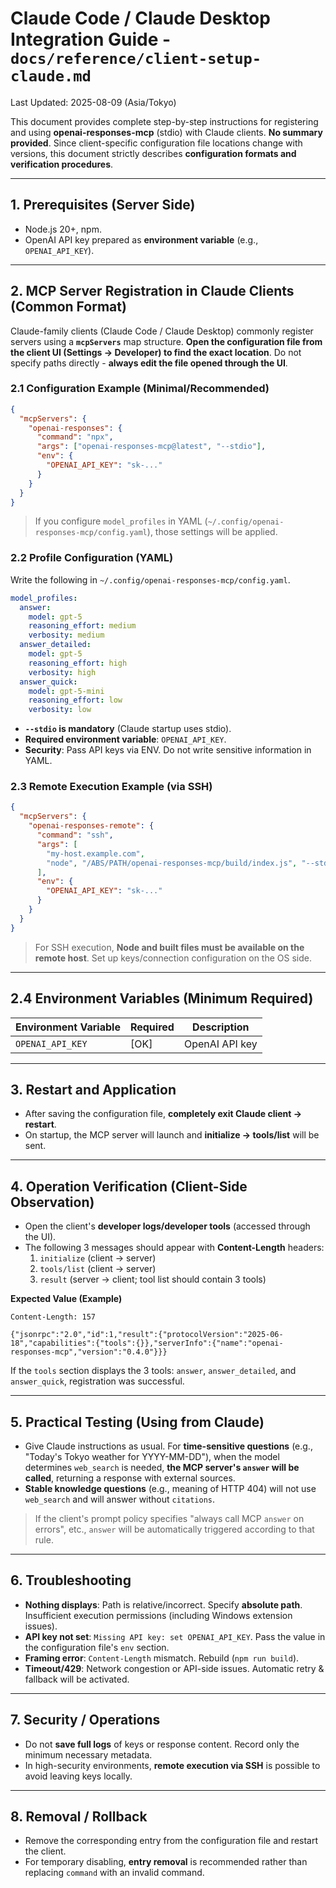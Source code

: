 
# Claude Code / Claude Desktop Integration Guide - `docs/reference/client-setup-claude.md`
Last Updated: 2025-08-09 (Asia/Tokyo)

This document provides complete step-by-step instructions for registering and using **openai-responses-mcp** (stdio) with Claude clients.
**No summary provided**. Since client-specific configuration file locations change with versions,
this document strictly describes **configuration formats and verification procedures**.

---

## 1. Prerequisites (Server Side)
- Node.js 20+, npm.
- OpenAI API key prepared as **environment variable** (e.g., `OPENAI_API_KEY`).

---

## 2. MCP Server Registration in Claude Clients (Common Format)
Claude-family clients (Claude Code / Claude Desktop) commonly register servers using a **`mcpServers`**
map structure. **Open the configuration file from the client UI (Settings -> Developer) to find the exact location**.
Do not specify paths directly - **always edit the file opened through the UI**.

### 2.1 Configuration Example (Minimal/Recommended)
```json
{
  "mcpServers": {
    "openai-responses": {
      "command": "npx",
      "args": ["openai-responses-mcp@latest", "--stdio"],
      "env": {
        "OPENAI_API_KEY": "sk-..."
      }
    }
  }
}
```
> If you configure `model_profiles` in YAML (`~/.config/openai-responses-mcp/config.yaml`), those settings will be applied.

### 2.2 Profile Configuration (YAML)
Write the following in `~/.config/openai-responses-mcp/config.yaml`.
```yaml
model_profiles:
  answer:
    model: gpt-5
    reasoning_effort: medium
    verbosity: medium
  answer_detailed:
    model: gpt-5
    reasoning_effort: high
    verbosity: high
  answer_quick:
    model: gpt-5-mini
    reasoning_effort: low
    verbosity: low
```
- **`--stdio` is mandatory** (Claude startup uses stdio).
- **Required environment variable**: `OPENAI_API_KEY`.
- **Security**: Pass API keys via ENV. Do not write sensitive information in YAML.

### 2.3 Remote Execution Example (via SSH)
```json
{
  "mcpServers": {
    "openai-responses-remote": {
      "command": "ssh",
      "args": [
        "my-host.example.com",
        "node", "/ABS/PATH/openai-responses-mcp/build/index.js", "--stdio"
      ],
      "env": {
        "OPENAI_API_KEY": "sk-..."
      }
    }
  }
}
```
> For SSH execution, **Node and built files must be available on the remote host**. Set up keys/connection configuration on the OS side.

---

## 2.4 Environment Variables (Minimum Required)
| Environment Variable | Required | Description |
|---|---|---|
| `OPENAI_API_KEY` | [OK] | OpenAI API key |

---

## 3. Restart and Application
- After saving the configuration file, **completely exit Claude client -> restart**.
- On startup, the MCP server will launch and **initialize -> tools/list** will be sent.

---

## 4. Operation Verification (Client-Side Observation)
- Open the client's **developer logs/developer tools** (accessed through the UI).
- The following 3 messages should appear with **Content-Length** headers:
  1) `initialize` (client -> server)
  2) `tools/list` (client -> server)
  3) `result` (server -> client; tool list should contain 3 tools)

**Expected Value (Example)**
```http
Content-Length: 157

{"jsonrpc":"2.0","id":1,"result":{"protocolVersion":"2025-06-18","capabilities":{"tools":{}},"serverInfo":{"name":"openai-responses-mcp","version":"0.4.0"}}}
```
If the `tools` section displays the 3 tools: `answer`, `answer_detailed`, and `answer_quick`, registration was successful.

---

## 5. Practical Testing (Using from Claude)
- Give Claude instructions as usual. For **time-sensitive questions** (e.g., "Today's Tokyo weather for YYYY-MM-DD"),
  when the model determines `web_search` is needed, **the MCP server's `answer` will be called**, returning a response with external sources.
- **Stable knowledge questions** (e.g., meaning of HTTP 404) will not use `web_search` and will answer without `citations`.

> If the client's prompt policy specifies "always call MCP `answer` on errors", etc.,
> `answer` will be automatically triggered according to that rule.

---

## 6. Troubleshooting
- **Nothing displays**: Path is relative/incorrect. Specify **absolute path**. Insufficient execution permissions (including Windows extension issues).
- **API key not set**: `Missing API key: set OPENAI_API_KEY`. Pass the value in the configuration file's `env` section.
- **Framing error**: `Content-Length` mismatch. Rebuild (`npm run build`).
- **Timeout/429**: Network congestion or API-side issues. Automatic retry & fallback will be activated.

---

## 7. Security / Operations
- Do not **save full logs** of keys or response content. Record only the minimum necessary metadata.
- In high-security environments, **remote execution via SSH** is possible to avoid leaving keys locally.

---

## 8. Removal / Rollback
- Remove the corresponding entry from the configuration file and restart the client.
- For temporary disabling, **entry removal** is recommended rather than replacing `command` with an invalid command.
